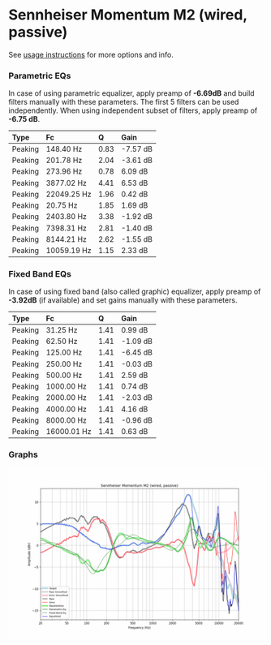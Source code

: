 # Sennheiser Momentum M2 (wired, passive)
See [usage instructions](https://github.com/jaakkopasanen/AutoEq#usage) for more options and info.

### Parametric EQs
In case of using parametric equalizer, apply preamp of **-6.69dB** and build filters manually
with these parameters. The first 5 filters can be used independently.
When using independent subset of filters, apply preamp of **-6.75 dB**.

| Type    | Fc          |    Q | Gain     |
|:--------|:------------|:-----|:---------|
| Peaking | 148.40 Hz   | 0.83 | -7.57 dB |
| Peaking | 201.78 Hz   | 2.04 | -3.61 dB |
| Peaking | 273.96 Hz   | 0.78 | 6.09 dB  |
| Peaking | 3877.02 Hz  | 4.41 | 6.53 dB  |
| Peaking | 22049.25 Hz | 1.96 | 0.42 dB  |
| Peaking | 20.75 Hz    | 1.85 | 1.69 dB  |
| Peaking | 2403.80 Hz  | 3.38 | -1.92 dB |
| Peaking | 7398.31 Hz  | 2.81 | -1.40 dB |
| Peaking | 8144.21 Hz  | 2.62 | -1.55 dB |
| Peaking | 10059.19 Hz | 1.15 | 2.33 dB  |

### Fixed Band EQs
In case of using fixed band (also called graphic) equalizer, apply preamp of **-3.92dB**
(if available) and set gains manually with these parameters.

| Type    | Fc          |    Q | Gain     |
|:--------|:------------|:-----|:---------|
| Peaking | 31.25 Hz    | 1.41 | 0.99 dB  |
| Peaking | 62.50 Hz    | 1.41 | -1.09 dB |
| Peaking | 125.00 Hz   | 1.41 | -6.45 dB |
| Peaking | 250.00 Hz   | 1.41 | -0.03 dB |
| Peaking | 500.00 Hz   | 1.41 | 2.59 dB  |
| Peaking | 1000.00 Hz  | 1.41 | 0.74 dB  |
| Peaking | 2000.00 Hz  | 1.41 | -2.03 dB |
| Peaking | 4000.00 Hz  | 1.41 | 4.16 dB  |
| Peaking | 8000.00 Hz  | 1.41 | -0.96 dB |
| Peaking | 16000.01 Hz | 1.41 | 0.63 dB  |

### Graphs
![](./Sennheiser%20Momentum%20M2%20(wired,%20passive).png)